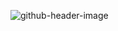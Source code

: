 ![github-header-image](https://user-images.githubusercontent.com/103097039/232326552-939a4210-44d1-47d3-9627-cfe5d71bcd9d.png)
